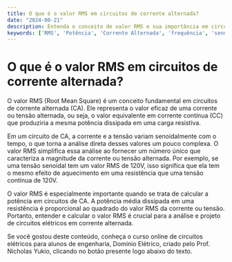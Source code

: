 ```yaml
---
title: O que é o valor RMS em circuitos de corrente alternada?
date: "2024-08-21"
description: Entenda o conceito de valor RMS e sua importância em circuitos de corrente alternada.
keywords: ['RMS', 'Potência', 'Corrente Alternada', 'frequência', 'senoidal']
---
```


# O que é o valor RMS em circuitos de corrente alternada?

O valor RMS (Root Mean Square) é um conceito fundamental em circuitos de corrente alternada (CA). Ele representa o valor eficaz de uma corrente ou tensão alternada, ou seja, o valor equivalente em corrente contínua (CC) que produziria a mesma potência dissipada em uma carga resistiva.

Em um circuito de CA, a corrente e a tensão variam senoidalmente com o tempo, o que torna a análise direta desses valores um pouco complexa. O valor RMS simplifica essa análise ao fornecer um número único que caracteriza a magnitude da corrente ou tensão alternada. Por exemplo, se uma tensão senoidal tem um valor RMS de 120V, isso significa que ela tem o mesmo efeito de aquecimento em uma resistência que uma tensão contínua de 120V.

O valor RMS é especialmente importante quando se trata de calcular a potência em circuitos de CA. A potência média dissipada em uma resistência é proporcional ao quadrado do valor RMS da corrente ou tensão. Portanto, entender e calcular o valor RMS é crucial para a análise e projeto de circuitos elétricos em corrente alternada.

Se você gostou deste conteúdo, conheça o curso online de circuitos elétricos para alunos de engenharia, Domínio Elétrico, criado pelo Prof. Nicholas Yukio, clicando no botão presente logo abaixo do texto.
